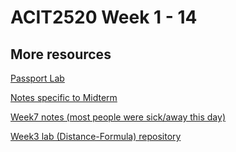 # ACIT2520 Week 1 - 14

## More resources
[Passport Lab](https://github.com/NickSevostiyanov/PassportJS-authentication-framework/)

[Notes specific to Midterm](https://github.com/NickSevostiyanov/acit2520-midterm/)

[Week7 notes (most people were sick/away this day)](https://github.com/NickSevostiyanov/acit2520-week7-notes/)

[Week3 lab (Distance-Formula) repository](https://github.com/NickSevostiyanov/Distance-Formula-Javascript/)
